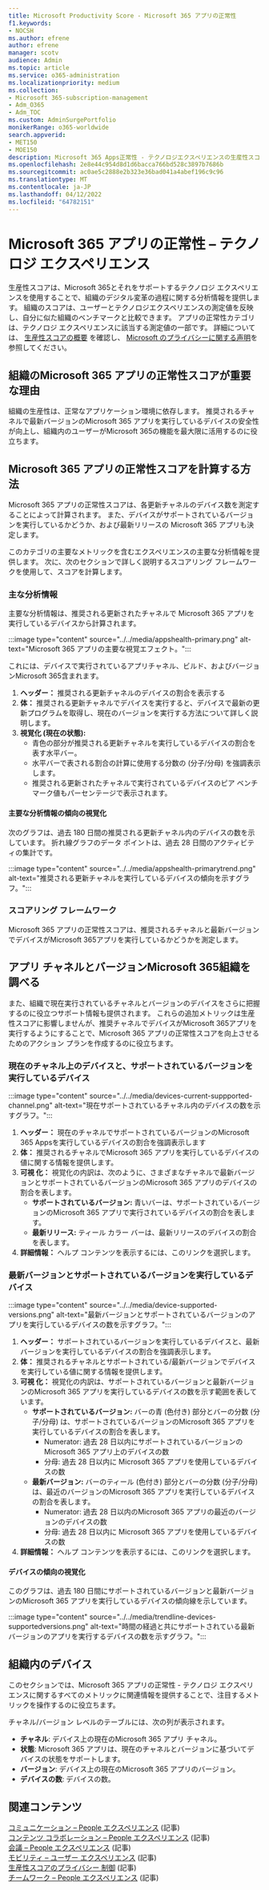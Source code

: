 ```yaml
---
title: Microsoft Productivity Score - Microsoft 365 アプリの正常性
f1.keywords:
- NOCSH
ms.author: efrene
author: efrene
manager: scotv
audience: Admin
ms.topic: article
ms.service: o365-administration
ms.localizationpriority: medium
ms.collection:
- Microsoft 365-subscription-management
- Adm_O365
- Adm_TOC
ms.custom: AdminSurgePortfolio
monikerRange: o365-worldwide
search.appverid:
- MET150
- MOE150
description: Microsoft 365 Apps正常性 - テクノロジエクスペリエンスの生産性スコアの詳細。
ms.openlocfilehash: 2e8e44c954d8d1d6bacca766bd528c3897b7686b
ms.sourcegitcommit: ac0ae5c2888e2b323e36bad041a4abef196c9c96
ms.translationtype: MT
ms.contentlocale: ja-JP
ms.lasthandoff: 04/12/2022
ms.locfileid: "64782151"
---
```

# <a name="microsoft-365-apps-health--technology-experiences"></a>Microsoft 365 アプリの正常性 – テクノロジ エクスペリエンス

生産性スコアは、Microsoft 365とそれをサポートするテクノロジ エクスペリエンスを使用することで、組織のデジタル変革の過程に関する分析情報を提供します。 組織のスコアは、ユーザーとテクノロジエクスペリエンスの測定値を反映し、自分に似た組織のベンチマークと比較できます。 アプリの正常性カテゴリは、テクノロジ エクスペリエンスに該当する測定値の一部です。 詳細については、 [生産性スコアの概要](productivity-score.md) を確認し、 [Microsoft のプライバシーに関する声明](https://privacy.microsoft.com/privacystatement)を参照してください。

## <a name="why-your-organizations-microsoft-365-apps-health-score-matters"></a>組織のMicrosoft 365 アプリの正常性スコアが重要な理由

組織の生産性は、正常なアプリケーション環境に依存します。 推奨されるチャネルで最新バージョンのMicrosoft 365 アプリを実行しているデバイスの安全性が向上し、組織内のユーザーがMicrosoft 365の機能を最大限に活用するのに役立ちます。

## <a name="how-we-calculate-the-microsoft-365-apps-health-score"></a>Microsoft 365 アプリの正常性スコアを計算する方法

Microsoft 365 アプリの正常性スコアは、各更新チャネルのデバイス数を測定することによって計算されます。 また、デバイスがサポートされているバージョンを実行しているかどうか、および最新リリースの Microsoft 365 アプリも決定します。

このカテゴリの主要なメトリックを含むエクスペリエンスの主要な分析情報を提供します。 次に、次のセクションで詳しく説明するスコアリング フレームワークを使用して、スコアを計算します。

### <a name="primary-insight"></a>主な分析情報

主要な分析情報は、推奨される更新されたチャネルで Microsoft 365 アプリを実行しているデバイスから計算されます。

:::image type="content" source="../../media/appshealth-primary.png" alt-text="Microsoft 365 アプリの主要な視覚エフェクト。":::

これには、デバイスで実行されているアプリチャネル、ビルド、およびバージョンMicrosoft 365含まれます。

1. **ヘッダー：**  推奨される更新チャネルのデバイスの割合を表示する
1. **体：**  推奨される更新チャネルでデバイスを実行すると、デバイスで最新の更新プログラムを取得し、現在のバージョンを実行する方法について詳しく説明します。
1. **視覚化 (現在の状態):**
    - 青色の部分が推奨される更新チャネルを実行しているデバイスの割合を表す水平バー。
    - 水平バーで表される割合の計算に使用する分数の (分子/分母) を強調表示します。
    - 推奨される更新されたチャネルで実行されているデバイスのピア ベンチマーク値もパーセンテージで表示されます。

#### <a name="trend-visualization-of-the-primary-insight"></a>主要な分析情報の傾向の視覚化

次のグラフは、過去 180 日間の推奨される更新チャネル内のデバイスの数を示しています。 折れ線グラフのデータ ポイントは、過去 28 日間のアクティビティの集計です。

:::image type="content" source="../../media/appshealth-primarytrend.png" alt-text="推奨される更新チャネルを実行しているデバイスの傾向を示すグラフ。":::

### <a name="scoring-framework"></a>スコアリング フレームワーク

Microsoft 365 アプリの正常性スコアは、推奨されるチャネルと最新バージョンでデバイスがMicrosoft 365アプリを実行しているかどうかを測定します。

## <a name="explore-your-organization-microsoft-365-app-channels-and-versions"></a>アプリ チャネルとバージョンMicrosoft 365組織を調べる

また、組織で現在実行されているチャネルとバージョンのデバイスをさらに把握するのに役立つサポート情報も提供されます。 これらの追加メトリックは生産性スコアに影響しませんが、推奨チャネルでデバイスがMicrosoft 365アプリを実行するようにすることで、Microsoft 365 アプリの正常性スコアを向上させるためのアクション プランを作成するのに役立ちます。

### <a name="devices-on-current-channel-and-running-supported-versions"></a>現在のチャネル上のデバイスと、サポートされているバージョンを実行しているデバイス

:::image type="content" source="../../media/devices-current-suppported-channel.png" alt-text="現在サポートされているチャネル内のデバイスの数を示すグラフ。":::

1. **ヘッダー：** 現在のチャネルでサポートされているバージョンのMicrosoft 365 Appsを実行しているデバイスの割合を強調表示します
1. **体：** 推奨されるチャネルでMicrosoft 365 アプリを実行しているデバイスの値に関する情報を提供します。
1. **可視 化：** 視覚化の内訳は、次のように、さまざまなチャネルで最新バージョンとサポートされているバージョンのMicrosoft 365 アプリのデバイスの割合を表します。
    - **サポートされているバージョン:** 青いバーは、サポートされているバージョンのMicrosoft 365 アプリで実行されているデバイスの割合を表します。
    - **最新リリース:** ティール カラー バーは、最新リリースのデバイスの割合を表します。
1. **詳細情報：**   ヘルプ コンテンツを表示するには、このリンクを選択します。

### <a name="devices-running-latest-and-supported-versions"></a>最新バージョンとサポートされているバージョンを実行しているデバイス

:::image type="content" source="../../media/device-supported-versions.png" alt-text="最新バージョンとサポートされているバージョンのアプリを実行しているデバイスの数を示すグラフ。":::

1. **ヘッダー：**  サポートされているバージョンを実行しているデバイスと、最新バージョンを実行しているデバイスの割合を強調表示します。
1. **体：**  推奨されるチャネルとサポートされている/最新バージョンでデバイスを実行している値に関する情報を提供します。
1. **可視 化：** 視覚化の内訳は、サポートされているバージョンと最新バージョンのMicrosoft 365 アプリを実行しているデバイスの数を示す範囲を表しています。
    - **サポートされているバージョン:** バーの青 (色付き) 部分とバーの分数 (分子/分母) は、サポートされているバージョンのMicrosoft 365 アプリを実行しているデバイスの割合を表します。
        - Numerator: 過去 28 日以内にサポートされているバージョンの Microsoft 365 アプリ上のデバイスの数
        - 分母: 過去 28 日以内に Microsoft 365 アプリを使用しているデバイスの数
    - **最新バージョン:** バーのティール (色付き) 部分とバーの分数 (分子/分母) は、最近のバージョンのMicrosoft 365 アプリを実行しているデバイスの割合を表します。
        - Numerator: 過去 28 日以内のMicrosoft 365 アプリの最近のバージョンのデバイスの数
        - 分母: 過去 28 日以内に Microsoft 365 アプリを使用しているデバイスの数
1. **詳細情報：**   ヘルプ コンテンツを表示するには、このリンクを選択します。

#### <a name="trend-visualization-of-the-devices"></a>デバイスの傾向の視覚化

このグラフは、過去 180 日間にサポートされているバージョンと最新バージョンのMicrosoft 365 アプリを実行しているデバイスの傾向線を示しています。

:::image type="content" source="../../media/trendline-devices-supportedversions.png" alt-text="時間の経過と共にサポートされている最新バージョンのアプリを実行するデバイスの数を示すグラフ。":::

## <a name="devices-in-your-organization"></a>組織内のデバイス

このセクションでは、Microsoft 365 アプリの正常性 - テクノロジ エクスペリエンスに関するすべてのメトリックに関連情報を提供することで、注目するメトリックを操作するのに役立ちます。

チャネル/バージョン レベルのテーブルには、次の列が表示されます。

- **チャネル**: デバイス上の現在のMicrosoft 365 アプリ チャネル。
- **状態**: Microsoft 365 アプリは、現在のチャネルとバージョンに基づいてデバイスの状態をサポートします。
- **バージョン**: デバイス上の現在のMicrosoft 365 アプリのバージョン。
- **デバイスの数**: デバイスの数。

## <a name="related-content"></a>関連コンテンツ

[コミュニケーション – People エクスペリエンス](communication.md) (記事)\
[コンテンツ コラボレーション – People エクスペリエンス](content-collaboration.md) (記事)\
[会議 – People エクスペリエンス](meetings.md) (記事)\
[モビリティ – ユーザー エクスペリエンス](mobility.md) (記事)\
[生産性スコアのプライバシー 制御](privacy.md) (記事)\
[チームワーク – People エクスペリエンス](teamwork.md) (記事)